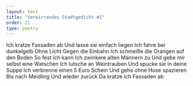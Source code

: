 ```yaml
---
layout: text
title: "Verwirrendes Stadtgedicht #1"
order: 21
type: poetry
---
```


Ich kratze Fassaden ab
Und lasse sie einfach liegen
Ich fahre bei dunkelgelb
Ohne Licht
Gegen die Einbahn
Ich schmeiße die Orangen auf den Boden
So fest ich kann
Ich zwinkere alten Männern zu
Und gebe mir selbst eine Watschen
Ich lutsche an Weintrauben
Und spucke sie in deine Suppe
Ich verbrenne einen 5 Euro Schein
Und gehe ohne Hose spazieren
Bis nach Meidling
Und wieder zurück
Da kratze ich Fassaden ab
